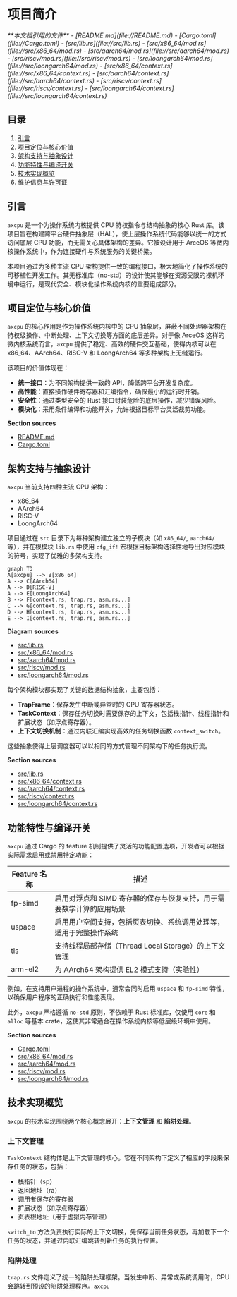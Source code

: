 
# 项目简介

<cite>
**本文档引用的文件**
- [README.md](file://README.md)
- [Cargo.toml](file://Cargo.toml)
- [src/lib.rs](file://src/lib.rs)
- [src/x86_64/mod.rs](file://src/x86_64/mod.rs)
- [src/aarch64/mod.rs](file://src/aarch64/mod.rs)
- [src/riscv/mod.rs](file://src/riscv/mod.rs)
- [src/loongarch64/mod.rs](file://src/loongarch64/mod.rs)
- [src/x86_64/context.rs](file://src/x86_64/context.rs)
- [src/aarch64/context.rs](file://src/aarch64/context.rs)
- [src/riscv/context.rs](file://src/riscv/context.rs)
- [src/loongarch64/context.rs](file://src/loongarch64/context.rs)
</cite>

## 目录
1. [引言](#引言)
2. [项目定位与核心价值](#项目定位与核心价值)
3. [架构支持与抽象设计](#架构支持与抽象设计)
4. [功能特性与编译开关](#功能特性与编译开关)
5. [技术实现概览](#技术实现概览)
6. [维护信息与许可证](#维护信息与许可证)

## 引言

`axcpu` 是一个为操作系统内核提供 CPU 特权指令与结构抽象的核心 Rust 库。该项目旨在构建跨平台硬件抽象层（HAL），使上层操作系统代码能够以统一的方式访问底层 CPU 功能，而无需关心具体架构的差异。它被设计用于 ArceOS 等微内核操作系统中，作为连接硬件与系统服务的关键桥梁。

本项目通过为多种主流 CPU 架构提供一致的编程接口，极大地简化了操作系统的可移植性开发工作。其无标准库（no-std）的设计使其能够在资源受限的裸机环境中运行，是现代安全、模块化操作系统内核的重要组成部分。

## 项目定位与核心价值

`axcpu` 的核心作用是作为操作系统内核中的 CPU 抽象层，屏蔽不同处理器架构在特权级操作、中断处理、上下文切换等方面的底层差异。对于像 ArceOS 这样的微内核系统而言，`axcpu` 提供了稳定、高效的硬件交互基础，使得内核可以在 x86_64、AArch64、RISC-V 和 LoongArch64 等多种架构上无缝运行。

该项目的价值体现在：
- **统一接口**：为不同架构提供一致的 API，降低跨平台开发复杂度。
- **高性能**：直接操作硬件寄存器和汇编指令，确保最小的运行时开销。
- **安全性**：通过类型安全的 Rust 接口封装危险的底层操作，减少错误风险。
- **模块化**：采用条件编译和功能开关，允许根据目标平台灵活裁剪功能。

**Section sources**
- [README.md](file://README.md#L0-L14)
- [Cargo.toml](file://Cargo.toml#L1-L61)

## 架构支持与抽象设计

`axcpu` 当前支持四种主流 CPU 架构：
- x86_64
- AArch64
- RISC-V
- LoongArch64

项目通过在 `src` 目录下为每种架构建立独立的子模块（如 `x86_64/`, `aarch64/` 等），并在根模块 `lib.rs` 中使用 `cfg_if!` 宏根据目标架构选择性地导出对应模块的符号，实现了优雅的多架构支持。

```mermaid
graph TD
A[axcpu] --> B[x86_64]
A --> C[AArch64]
A --> D[RISC-V]
A --> E[LoongArch64]
B --> F[context.rs, trap.rs, asm.rs...]
C --> G[context.rs, trap.rs, asm.rs...]
D --> H[context.rs, trap.rs, asm.rs...]
E --> I[context.rs, trap.rs, asm.rs...]
```

**Diagram sources**
- [src/lib.rs](file://src/lib.rs#L7-L28)
- [src/x86_64/mod.rs](file://src/x86_64/mod.rs#L0-L20)
- [src/aarch64/mod.rs](file://src/aarch64/mod.rs#L0-L12)
- [src/riscv/mod.rs](file://src/riscv/mod.rs#L0-L13)
- [src/loongarch64/mod.rs](file://src/loongarch64/mod.rs#L0-L13)

每个架构模块都实现了关键的数据结构抽象，主要包括：
- **TrapFrame**：保存发生中断或异常时的 CPU 寄存器状态。
- **TaskContext**：保存任务切换时需要保存的上下文，包括栈指针、线程指针和扩展状态（如浮点寄存器）。
- **上下文切换机制**：通过内联汇编实现高效的任务切换函数 `context_switch`。

这些抽象使得上层调度器可以以相同的方式管理不同架构下的任务执行流。

**Section sources**
- [src/lib.rs](file://src/lib.rs#L7-L28)
- [src/x86_64/context.rs](file://src/x86_64/context.rs#L0-L290)
- [src/aarch64/context.rs](file://src/aarch64/context.rs#L0-L267)
- [src/riscv/context.rs](file://src/riscv/context.rs#L0-L335)
- [src/loongarch64/context.rs](file://src/loongarch64/context.rs#L0-L265)

## 功能特性与编译开关

`axcpu` 通过 Cargo 的 feature 机制提供了灵活的功能配置选项，开发者可以根据实际需求启用或禁用特定功能：

| Feature 名称 | 描述 |
|--------------|------|
| fp-simd      | 启用对浮点和 SIMD 寄存器的保存与恢复支持，用于需要数学计算的应用场景 |
| uspace       | 启用用户空间支持，包括页表切换、系统调用处理等，适用于完整操作系统 |
| tls          | 支持线程局部存储（Thread Local Storage）的上下文管理 |
| arm-el2      | 为 AArch64 架构提供 EL2 模式支持（实验性） |

例如，在支持用户进程的操作系统中，通常会同时启用 `uspace` 和 `fp-simd` 特性，以确保用户程序的正确执行和性能表现。

此外，`axcpu` 严格遵循 `no-std` 原则，不依赖于 Rust 标准库，仅使用 `core` 和 `alloc` 等基本 crate，这使其非常适合在操作系统内核等低层级环境中使用。

**Section sources**
- [Cargo.toml](file://Cargo.toml#L20-L24)
- [src/x86_64/mod.rs](file://src/x86_64/mod.rs#L10-L15)
- [src/aarch64/mod.rs](file://src/aarch64/mod.rs#L6-L9)
- [src/riscv/mod.rs](file://src/riscv/mod.rs#L8-L11)
- [src/loongarch64/mod.rs](file://src/loongarch64/mod.rs#L8-L11)

## 技术实现概览

`axcpu` 的技术实现围绕两个核心概念展开：**上下文管理** 和 **陷阱处理**。

### 上下文管理

`TaskContext` 结构体是上下文管理的核心。它在不同架构下定义了相应的字段来保存任务的状态，包括：
- 栈指针（sp）
- 返回地址（ra）
- 调用者保存的寄存器
- 扩展状态（如浮点寄存器）
- 页表根地址（用于虚拟内存管理）

`switch_to` 方法负责执行实际的上下文切换，先保存当前任务状态，再加载下一个任务的状态，并通过内联汇编跳转到新任务的执行位置。

### 陷阱处理

`trap.rs` 文件定义了统一的陷阱处理框架。当发生中断、异常或系统调用时，CPU 会跳转到预设的陷阱处理程序。`axcpu` 